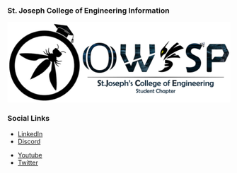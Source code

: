 ### St. Joseph College of Engineering Information
  <p><img width="auto" height="auto" src="./assets/images/OWASP_SJCE.png"></p>


### Social Links
<!-- * [Meetup](#) -->
* [LinkedIn](https://www.linkedin.com/company/owasp-sjce-chapter)
* [Discord](https://discord.com/invite/stzJyenZTH)
<!-- * [Instagram](#) -->
* [Youtube](http://www.youtube.com/@OWASP_SJCE)
* [Twitter](https://twitter.com/owasp_sjce)


